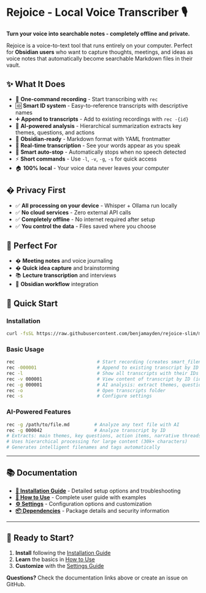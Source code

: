 # Rejoice - Local Voice Transcriber 🎙️

**Turn your voice into searchable notes - completely offline and private.**

Rejoice is a voice-to-text tool that runs entirely on your computer. Perfect for **Obsidian users** who want to capture thoughts, meetings, and ideas as voice notes that automatically become searchable Markdown files in their vault.

## ✨ What It Does

- 🎤 **One-command recording** - Start transcribing with `rec`
- 🆔 **Smart ID system** - Easy-to-reference transcripts with descriptive names
- ➕ **Append to transcripts** - Add to existing recordings with `rec -{id}`
- 🤖 **AI-powered analysis** - Hierarchical summarization extracts key themes, questions, and actions
- 📝 **Obsidian-ready** - Markdown format with YAML frontmatter
- 🔄 **Real-time transcription** - See your words appear as you speak
- 🎯 **Smart auto-stop** - Automatically stops when no speech detected
- ⚡ **Short commands** - Use `-l`, `-v`, `-g`, `-s` for quick access
- 🏠 **100% local** - Your voice data never leaves your computer

## � Privacy First

- ✅ **All processing on your device** - Whisper + Ollama run locally
- ✅ **No cloud services** - Zero external API calls
- ✅ **Completely offline** - No internet required after setup
- ✅ **You control the data** - Files saved where you choose

## 🎯 Perfect For

- � **Meeting notes** and voice journaling
- � **Quick idea capture** and brainstorming  
- 📚 **Lecture transcription** and interviews
- 📖 **Obsidian workflow** integration

## 🚀 Quick Start

### Installation
```bash
curl -fsSL https://raw.githubusercontent.com/benjamayden/rejoice-slim/main/setup.sh | bash
```

### Basic Usage  
```bash
rec                              # Start recording (creates smart_filename_22102025_000001.md, etc.)
rec -000001                      # Append to existing transcript by ID
rec -l                           # Show all transcripts with their IDs
rec -v 000001                    # View content of transcript by ID (id is the last number on the filename)
rec -g 000001                    # AI analysis: extract themes, questions, actions
rec -o                           # Open transcripts folder
rec -s                           # Configure settings
```

### AI-Powered Features
```bash
rec -g /path/to/file.md         # Analyze any text file with AI
rec -g 000042                   # Analyze transcript by ID
# Extracts: main themes, key questions, action items, narrative threads
# Uses hierarchical processing for large content (30k+ characters)
# Generates intelligent filenames and tags automatically
```

---

## 📚 Documentation

- **[🔧 Installation Guide](INSTALLATION.md)** - Detailed setup options and troubleshooting
- **[📖 How to Use](USAGE.md)** - Complete user guide with examples  
- **[⚙️ Settings](SETTINGS.md)** - Configuration options and customization
- **[📦 Dependencies](DEPENDENCIES.md)** - Package details and security information

---

## 🚀 Ready to Start?

1. **Install** following the [Installation Guide](INSTALLATION.md)
2. **Learn** the basics in [How to Use](USAGE.md)
3. **Customize** with the [Settings Guide](SETTINGS.md)

**Questions?** Check the documentation links above or create an issue on GitHub.